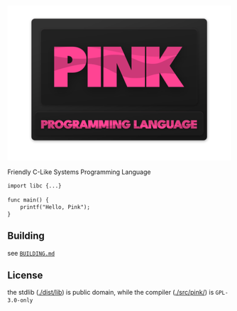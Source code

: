 <p align="center">
  <img src="./assets/pink.png" width="512" />
</p>

Friendly C-Like Systems Programming Language

```pink
import libc {...}

func main() {
    printf("Hello, Pink");
}
```

## Building

see [`BUILDING.md`](./BUILDING.md)

## License

the stdlib ([./dist/lib](./dist/lib/)) is public domain, while the compiler  ([./src/pink/](./src/pink/)) is `GPL-3.0-only`